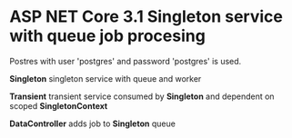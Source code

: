 
# ASP NET Core 3.1 Singleton service with queue job procesing

Postres with user 'postgres' and password 'postgres' is used.

**Singleton** singleton service with queue and worker

**Transient** transient service consumed by **Singleton** and dependent on scoped **SingletonContext**

**DataController** adds job to **Singleton** queue
